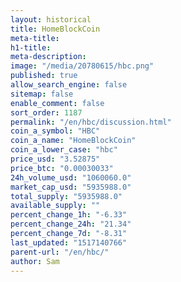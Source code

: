 ```yaml
---
layout: historical
title: HomeBlockCoin
meta-title: 
h1-title: 
meta-description: 
image: "/media/20780615/hbc.png"
published: true
allow_search_engine: false
sitemap: false
enable_comment: false
sort_order: 1187
permalink: "/en/hbc/discussion.html"
coin_a_symbol: "HBC"
coin_a_name: "HomeBlockCoin"
coin_a_lower_case: "hbc"
price_usd: "3.52875"
price_btc: "0.00030033"
24h_volume_usd: "1060060.0"
market_cap_usd: "5935988.0"
total_supply: "5935988.0"
available_supply: ""
percent_change_1h: "-6.33"
percent_change_24h: "21.34"
percent_change_7d: "-8.31"
last_updated: "1517140766"
parent-url: "/en/hbc/"
author: Sam
---
```


